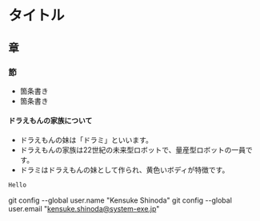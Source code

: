 # タイトル
## 章
### 節

- 箇条書き
- 箇条書き

#### ドラえもんの家族について
- ドラえもんの妹は「ドラミ」といいます。
- ドラえもんの家族は22世紀の未来型ロボットで、量産型ロボットの一員です。
- ドラミはドラえもんの妹として作られ、黄色いボディが特徴です。

```java
Hello
```

git config --global user.name "Kensuke Shinoda"
git config --global user.email "kensuke.shinoda@system-exe.jp"